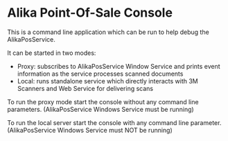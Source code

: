 # Alika Point-Of-Sale Console

This is a command line application which can be run to help debug the AlikaPosService.

It can be started in two modes:
- Proxy: subscribes to AlikaPosService Window Service and prints event information as the service processes scanned documents
- Local: runs standalone service which directly interacts with 3M Scanners and Web Service for delivering scans

To run the proxy mode start the console without any command line parameters. (AlikaPosService Windows Service must be running)

To run the local server start the console with any command line parameter. (AlikaPosService Windows Service must NOT be running)

 